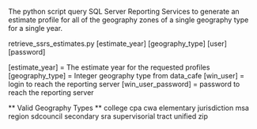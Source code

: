 The python script query SQL Server Reporting Services to generate an estimate profile
for all of the geography zones of a single geography type for a single year.

retrieve_ssrs_estimates.py [estimate_year] [geography_type] [user] [password]

[estimate_year] = The estimate year for the requested profiles
[geography_type] = Integer geography type from data_cafe
[win_user] = login to reach the reporting server
[win_user_password] = password to reach the reporting server

** Valid Geography Types **
college
cpa
cwa
elementary
jurisdiction
msa
region
sdcouncil
secondary
sra
supervisorial
tract
unified
zip